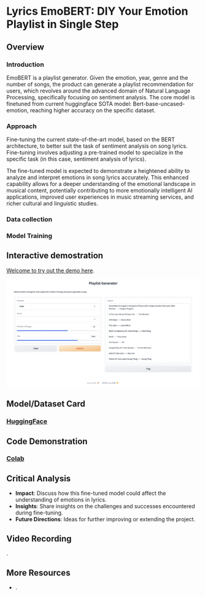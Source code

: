 # Lyrics EmoBERT: DIY Your Emotion Playlist in Single Step


## Overview

### Introduction
EmoBERT is a playlist generator. Given the emotion, year, genre and the number of songs, the product can generate a playlist recommendation for users, which revolves around the advanced domain of Natural Language Processing, specifically focusing on sentiment analysis. The core model is finetuned from current huggingface SOTA model: Bert-base-uncased-emotion, reaching higher accuracy on the specific dataset.

### Approach
Fine-tuning the current state-of-the-art model, based on the BERT architecture, to better suit the task of sentiment analysis on song lyrics. Fine-tuning involves adjusting a pre-trained model to specialize in the specific task (in this case, sentiment analysis of lyrics). 

The fine-tuned model is expected to demonstrate a heightened ability to analyze and interpret emotions in song lyrics accurately. This enhanced capability allows for a deeper understanding of the emotional landscape in musical content, potentially contributing to more emotionally intelligent AI applications, improved user experiences in music streaming services, and richer cultural and linguistic studies.

### Data collection

### Model Training

## Interactive demostration

[Welcome to try out the demo here](https://github.com/SoniaWang121/lyrics-emo-bert/tree/main).

![image text](https://github.com/SoniaWang121/lyrics-emo-bert/blob/Kun-Peng/demostration.png)

## Model/Dataset Card
### [HuggingFace](https://huggingface.co/sonia12138/bert-base-uncased-emotion-fituned/tree/main)

## Code Demonstration
### [Colab](https://colab.research.google.com/drive/1y2i56MLstUYJ5W02pwD0UJlDHjQCuC3r?usp=sharing)

## Critical Analysis
- **Impact**: Discuss how this fine-tuned model could affect the understanding of emotions in lyrics.
- **Insights**: Share insights on the challenges and successes encountered during fine-tuning.
- **Future Directions**: Ideas for further improving or extending the project.

## Video Recording
[](https://github.com/SoniaWang121/lyrics-emo-bert/tree/main).

## More Resources
- [](https://github.com/SoniaWang121/lyrics-emo-bert/tree/main).

